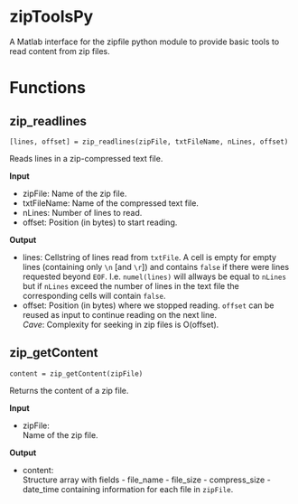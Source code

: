 # zipToolsPy
A Matlab interface for the zipfile python module to provide basic tools to read content from zip files.


# Functions

## zip_readlines

    [lines, offset] = zip_readlines(zipFile, txtFileName, nLines, offset)  
Reads lines in a zip-compressed text file.

**Input**  
-  zipFile:        Name of the zip file.  
-  txtFileName:    Name of the compressed text file.  
-  nLines:         Number of lines to read.  
-  offset:         Position (in bytes) to start reading.

**Output**  
-  lines:          Cellstring of lines read from `txtFile`. A cell is empty
                  for  empty lines (containing only `\n` [and `\r`]) and
                  contains `false` if there were lines requested beyond
                  `EOF`. I.e. `numel(lines)` will allways be equal to `nLines`
                  but if `nLines` exceed the number of lines in the text
                  file the corresponding cells will contain `false`.  
-  offset:         Position (in bytes) where we stopped reading.
                  `offset` can be reused as input to continue reading on
                  the next line.  
                  *Cave*: Complexity for seeking in zip files is O(offset).  

## zip_getContent

    content = zip_getContent(zipFile)  
Returns the content of a zip file.

**Input**  
-  zipFile:  
    Name of the zip file.

**Output**  
-  content:  
    Structure array with fields
                 - file_name
                 - file_size
                 - compress_size
                 - date_time
              containing information for each file in `zipFile`.

